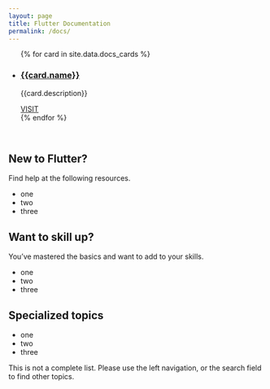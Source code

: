 ```yaml
---
layout: page
title: Flutter Documentation
permalink: /docs/
---
```


<ul class="cards">
{% for card in site.data.docs_cards %}
	<li class="cards__item">
	    <div class="card">
		    <h3 class="catalog-category-title"><a class="action-link" href="{{card.url}}">{{card.name}}</a></h3>
		    <p>{{card.description}}</p>
		    <div class="card-action">
		        <a class="action-link" href="{{card.url}}">VISIT</a>
		    </div>
		</div>
	</li>
{% endfor %}
</ul>

&nbsp;

## New to Flutter?

Find help at the following resources.

* one
* two
* three

## Want to skill up?

You’ve mastered the basics and want to add to your skills.

* one
* two
* three

## Specialized topics

* one
* two
* three

This is not a complete list. Please use the left navigation, or the search 
field to find other topics.

